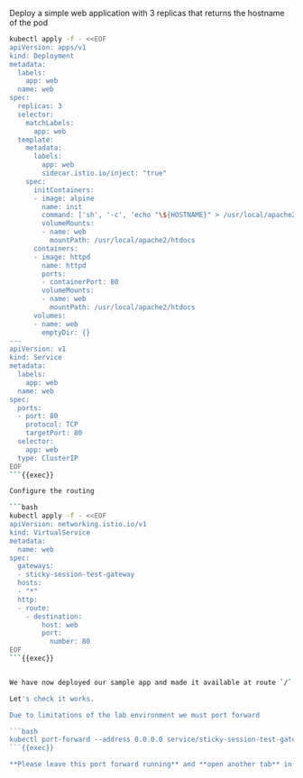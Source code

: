 

Deploy a simple web application with 3 replicas that returns the hostname of the pod

```bash
kubectl apply -f - <<EOF
apiVersion: apps/v1
kind: Deployment
metadata:
  labels:
    app: web
  name: web
spec:
  replicas: 3
  selector:
    matchLabels:
      app: web
  template:
    metadata:
      labels:
        app: web
        sidecar.istio.io/inject: "true"
    spec:
      initContainers:
      - image: alpine
        name: init
        command: ['sh', '-c', 'echo "\${HOSTNAME}" > /usr/local/apache2/htdocs/index.html']
        volumeMounts:
        - name: web
          mountPath: /usr/local/apache2/htdocs
      containers:
      - image: httpd
        name: httpd
        ports:
        - containerPort: 80
        volumeMounts:
        - name: web
          mountPath: /usr/local/apache2/htdocs
      volumes:
      - name: web
        emptyDir: {}
---
apiVersion: v1
kind: Service
metadata:
  labels:
    app: web
  name: web
spec:
  ports:
  - port: 80
    protocol: TCP
    targetPort: 80
  selector:
    app: web
  type: ClusterIP
EOF
```{{exec}}

Configure the routing

```bash
kubectl apply -f - <<EOF
apiVersion: networking.istio.io/v1
kind: VirtualService
metadata:
  name: web
spec:
  gateways:
  - sticky-session-test-gateway
  hosts:
  - "*"
  http:
  - route:
    - destination:
        host: web
        port:
          number: 80
EOF
```{{exec}}


We have now deployed our sample app and made it available at route `/`

Let's check it works.

Due to limitations of the lab environment we must port forward

```bash
kubectl port-forward --address 0.0.0.0 service/sticky-session-test-gateway 80:80
```{{exec}}

**Please leave this port forward running** and **open another tab** in the Terminal by clicking the `+` icon at the top of the window.